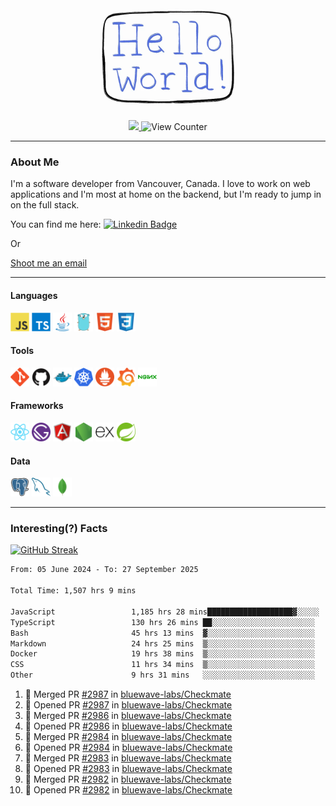 <div align="center">
    <img src="./img/hello_world.webp" height="200px" width="">
    <div>
        <a href="https://www.linkedin.com/in/ajhollid">
            <img src="https://img.shields.io/badge/LinkedIn-blue"/>
        </a>
        <img src="https://komarev.com/ghpvc/?username=ajhollid&color=yellow" alt="View Counter">
    </div>
</div>

---

### About Me

I'm a software developer from Vancouver, Canada. I love to work on web applications and I'm most at home on the backend, but I'm ready to jump in on the full stack.

You can find me here: [![Linkedin Badge](https://img.shields.io/badge/-ajhollid-blue?style=flat&logo=Linkedin&logoColor=white)](https://www.linkedin.com/in/ajhollid)

Or

[Shoot me an email](mailto:ajhollid@gmail.com)

---

#### Languages

<div>
    <img src="./img/devicons/javascript-original.svg" width=30 height=30 alt="JavaScript">
    <img src="/img/devicons/typescript-original.svg" width=30 height=30 alt="TypeScript">
    <img src="./img/devicons/java-original.svg" width=30 height=30 alt="Java">
    <img src="./img/devicons/go-original.svg" width=30 height=30 alt="Golang">
    <img src="./img/devicons/html5-original.svg" width=30 height=30 alt="HTML 5">
    <img src="./img/devicons/css3-original.svg" width=30 height=30 alt="CSS 3">
</div>

#### Tools

<div>
    <img src="./img/devicons/git-original.svg" width=30 height=30 alt="Git">
    <img src="./img/devicons/github-original.svg" width=30 height=30 alt="Github">
    <img src="./img/devicons/docker-original.svg" width=30 
    height=30 alt="Docker">
    <img src="./img/devicons/kubernetes-original.svg" width=30 height=30 alt="K8">
    <img src="./img/devicons/prometheus-original.svg" width=30 height=30 alt="Prometheus">
    <img src="./img/devicons/grafana-original.svg" width=30 height=30 alt="Grafana">
    <img src="./img/devicons/nginx-original.svg" width=30 height=30 alt="Nginx">
</div>

#### Frameworks

<div>
    <img src="./img/devicons/react-original.svg" width=30 height=30 alt="React">
    <img src="./img/devicons/gatsby-original.svg" width=30 height=30 alt="Gatsby">
    <img src="./img/devicons/angularjs-original.svg" width=30 height=30 alt="AngularJS">
    <img src="./img/devicons/nodejs-original.svg" width=30 height=30 alt="NodeJS">
    <img src="./img/devicons/express-original.svg" width=30 height=30 alt="Express">
    <img src="./img/devicons/spring-original.svg" width=30 height=30 alt="Spring">
</div>

#### Data

<div>
    <img src="./img/devicons/postgresql-original.svg" width=30 height=30 alt="Postgresql">
    <img src="./img/devicons/mysql-original.svg" width=30 height=30 alt="Mysql">
    <img src="./img/devicons/mongodb-original.svg" width=30 height=30 alt="MongoDB">
</div>

---

### Interesting(?) Facts

[![GitHub Streak](http://github-readme-streak-stats.herokuapp.com?user=ajhollid)](https://git.io/streak-stats)

 <!--START_SECTION:waka-->

```txt
From: 05 June 2024 - To: 27 September 2025

Total Time: 1,507 hrs 9 mins

JavaScript                 1,185 hrs 28 mins███████████████████▓░░░░░   78.16 %
TypeScript                 130 hrs 26 mins ██░░░░░░░░░░░░░░░░░░░░░░░   08.60 %
Bash                       45 hrs 13 mins  ▓░░░░░░░░░░░░░░░░░░░░░░░░   02.98 %
Markdown                   24 hrs 25 mins  ▒░░░░░░░░░░░░░░░░░░░░░░░░   01.61 %
Docker                     19 hrs 38 mins  ▒░░░░░░░░░░░░░░░░░░░░░░░░   01.29 %
CSS                        11 hrs 34 mins  ▒░░░░░░░░░░░░░░░░░░░░░░░░   00.76 %
Other                      9 hrs 31 mins   ░░░░░░░░░░░░░░░░░░░░░░░░░   00.63 %
```

<!--END_SECTION:waka-->


<!--START_SECTION:activity-->
1. 🎉 Merged PR [#2987](https://github.com/bluewave-labs/Checkmate/pull/2987) in [bluewave-labs/Checkmate](https://github.com/bluewave-labs/Checkmate)
2. 💪 Opened PR [#2987](https://github.com/bluewave-labs/Checkmate/pull/2987) in [bluewave-labs/Checkmate](https://github.com/bluewave-labs/Checkmate)
3. 🎉 Merged PR [#2986](https://github.com/bluewave-labs/Checkmate/pull/2986) in [bluewave-labs/Checkmate](https://github.com/bluewave-labs/Checkmate)
4. 💪 Opened PR [#2986](https://github.com/bluewave-labs/Checkmate/pull/2986) in [bluewave-labs/Checkmate](https://github.com/bluewave-labs/Checkmate)
5. 🎉 Merged PR [#2984](https://github.com/bluewave-labs/Checkmate/pull/2984) in [bluewave-labs/Checkmate](https://github.com/bluewave-labs/Checkmate)
6. 💪 Opened PR [#2984](https://github.com/bluewave-labs/Checkmate/pull/2984) in [bluewave-labs/Checkmate](https://github.com/bluewave-labs/Checkmate)
7. 🎉 Merged PR [#2983](https://github.com/bluewave-labs/Checkmate/pull/2983) in [bluewave-labs/Checkmate](https://github.com/bluewave-labs/Checkmate)
8. 💪 Opened PR [#2983](https://github.com/bluewave-labs/Checkmate/pull/2983) in [bluewave-labs/Checkmate](https://github.com/bluewave-labs/Checkmate)
9. 🎉 Merged PR [#2982](https://github.com/bluewave-labs/Checkmate/pull/2982) in [bluewave-labs/Checkmate](https://github.com/bluewave-labs/Checkmate)
10. 💪 Opened PR [#2982](https://github.com/bluewave-labs/Checkmate/pull/2982) in [bluewave-labs/Checkmate](https://github.com/bluewave-labs/Checkmate)
<!--END_SECTION:activity-->
